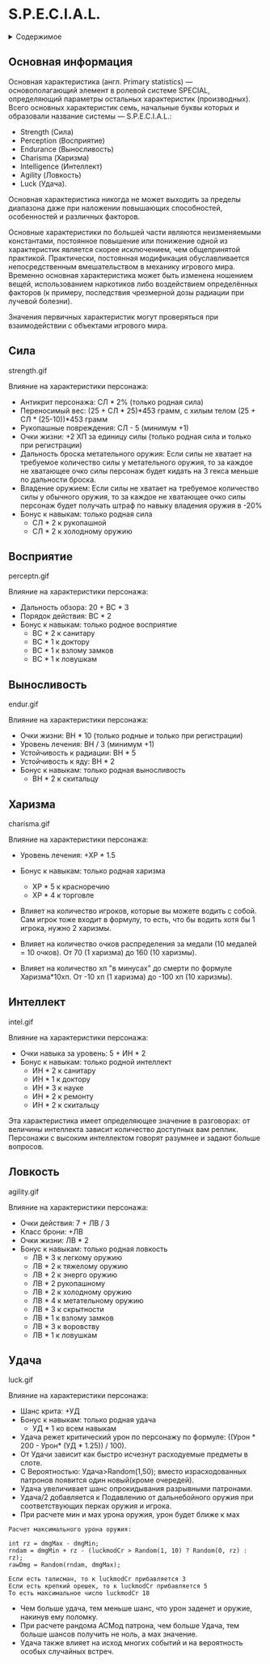 # S.P.E.C.I.A.L.

<details markdown="1">
  <summary markdown="span">Содержимое</summary>

  - [Основная информация](#основная-информация)
  - [Сила](#сила)
  - [Восприятие](#восприятие)
  - [Выносливость](#выносливость)
  - [Харизма](#харизма)
  - [Интеллект](#интеллект)
  - [Ловкость](#ловкость)
  - [Удача](#удача)

</details>

## Основная информация
Основная характеристика (англ. Primary statistics) — основополагающий элемент в ролевой системе SPECIAL, определяющий параметры остальных характеристик (производных). Всего основных характеристик семь, начальные буквы которых и образовали название системы — S.P.E.C.I.A.L.:

- Strength (Сила)  
- Perception (Восприятие)  
- Endurance (Выносливость)  
- Charisma (Харизма)  
- Intelligence (Интеллект)  
- Agility (Ловкость)  
- Luck (Удача).  

Основная характеристика никогда не может выходить за пределы диапазона даже при наложении повышающих способностей, особенностей и различных факторов.

Основные характеристики по большей части являются неизменяемыми константами, постоянное повышение или понижение одной из характеристик является скорее исключением, чем общепринятой практикой. Практически, постоянная модификация обуславливается непосредственным вмешательством в механику игрового мира.
Временно основная характеристика может быть изменена ношением вещей, использованием наркотиков либо воздействием определённых факторов (к примеру, последствия чрезмерной дозы радиации при лучевой болезни).

Значения первичных характеристик могут проверяться при взаимодействии с объектами игрового мира.

## Сила

strength.gif

Влияние на характеристики персонажа:

- Антикрит персонажа: СЛ * 2% (только родная сила)
- Переносимый вес: (25 + СЛ * 25)*453 грамм, с хилым телом (25 + СЛ * (25-10))*453 грамм
- Рукопашные повреждения: СЛ - 5 (минимум +1)
- Очки жизни: +2 ХП за единицу силы (только родная сила и только при регистрации)
- Дальность броска метательного оружия: Если силы не хватает на требуемое количество силы у метательного оружия,
то за каждое не хватающее очко силы персонаж будет кидать на 3 гекса меньше по дальности броска.
- Владение оружием: Если силы не хватает на требуемое количество силы у обычного оружия,
то за каждое не хватающее очко силы персонаж будет получать штраф по навыку владения оружия в -20%
- Бонус к навыкам: только родная сила
  - СЛ * 2 к рукопашной
  - СЛ * 2 к холодному оружию

## Восприятие

perceptn.gif

Влияние на характеристики персонажа:

- Дальность обзора: 20 + ВС * 3
- Порядок действия: ВС * 2
- Бонус к навыкам: только родное восприятие
  - ВС * 2 к санитару
  - ВС * 1 к доктору
  - ВС * 1 к взлому замков
  - ВС * 1 к ловушкам

## Выносливость

endur.gif

Влияние на характеристики персонажа:

- Очки жизни: ВН * 10 (только родные и только при регистрации)
- Уровень лечения: ВН / 3 (минимум +1)
- Устойчивость к радиации: ВН * 5
- Устойчивость к яду: ВН * 2
- Бонус к навыкам: только родная выносливость
  - ВН * 2 к скитальцу

## Харизма

charisma.gif

Влияние на характеристики персонажа:

- Уровень лечения: +ХР * 1.5
- Бонус к навыкам: только родная харизма
  - ХР * 5 к красноречию
  - ХР * 4 к торговле

- Влияет на количество игроков, которые вы можете водить с собой. Сам игрок тоже входит в формулу, то есть, что бы
водить хотя бы 1 игрока, нужно 2 харизмы.
- Влияет на количество очков распределения за медали (10 медалей = 10 очков). От 70 (1 харизма) до 160 (10 харизмы).
- Влияет на количество хп "в минусах" до смерти по формуле Харизма*10хп. От -10 хп (1 харизма) до -100 хп (10 харизмы).

## Интеллект

intel.gif

Влияние на характеристики персонажа:

- Очки навыка за уровень: 5 + ИН * 2
- Бонус к навыкам: только родной интеллект
  - ИН * 2 к санитару
  - ИН * 1 к доктору
  - ИН * 3 к науке
  - ИН * 2 к ремонту
  - ИН * 2 к скитальцу

Эта характеристика имеет определяющее значение в разговорах: от величины интеллекта зависит количество доступных вам реплик.
Персонажи с высоким интеллектом говорят разумнее и задают больше вопросов.

## Ловкость

agility.gif

Влияние на характеристики персонажа:

- Очки действия: 7 + ЛВ / 3
- Класс брони: +ЛВ
- Очки жизни: ЛВ * 2
- Бонус к навыкам: только родная ловкость
  - ЛВ * 3 к легкому оружию
  - ЛВ * 2 к тяжелому оружию
  - ЛВ * 2 к энерго оружию
  - ЛВ * 2 рукопашному
  - ЛВ * 2 к холодному оружию
  - ЛВ * 4 к метательному оружию
  - ЛВ * 3 к скрытности
  - ЛВ * 1 к взлому замков
  - ЛВ * 3 к воровству
  - ЛВ * 1 к ловушкам

## Удача

luck.gif

Влияние на характеристики персонажа:

- Шанс крита: +УД
- Бонус к навыкам: только родная удача
  - УД * 1 ко всем навыкам
- Удача режет критический урон по персонажу по формуле: ((Урон * 200 - Урон* (УД * 1.25)) / 100).
- От Удачи зависит как быстро исчезнут расходуемые предметы в слоте.
- С Вероятностью: Удача>Random(1,50); вместо израсходованных патронов появится один новый(кроме очередей).
- Удача увеличивает шанс опрокидывания разрывными патронами.
- Удача/2 добавляется к Подавлению от дальнебойного оружия при соответствующих перках оружия и игрока.
- При расчете мин и мах урона оружия, урон будет ближе к мах
```
Расчет максимального урона оружия:

int rz = dmgMax - dmgMin;
rndam = dmgMin + rz - (luckmodCr > Random(1, 10) ? Random(0, rz) : rz);
rawDmg = Random(rndam, dmgMax);

Если есть талисман, то к luckmodCr прибавляется 3
Если есть крепкий орешек, то к luckmodCr прибавляется 5
То есть максимальное число luckmodCr 18
```
- Чем больше удача, тем меньше шанс, что урон заденет и оружие, накинув ему поломку.
- При расчете рандома АСМод патрона, чем больше Удача, тем больше шансов получить не ноль, а мах значение.
- Удача также влияет на исход многих событий и на вероятность особых случайных встреч.